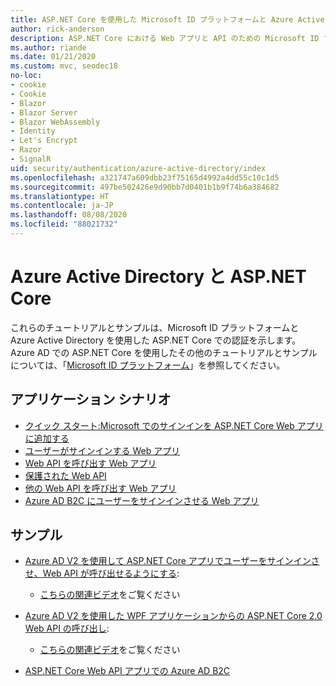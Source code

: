 ```yaml
---
title: ASP.NET Core を使用した Microsoft ID プラットフォームと Azure Active Directory
author: rick-anderson
description: ASP.NET Core における Web アプリと API のための Microsoft ID プラットフォームと Azure Active Directory での認証に関連するトピックを紹介します。
ms.author: riande
ms.date: 01/21/2020
ms.custom: mvc, seodec18
no-loc:
- cookie
- Cookie
- Blazor
- Blazor Server
- Blazor WebAssembly
- Identity
- Let's Encrypt
- Razor
- SignalR
uid: security/authentication/azure-active-directory/index
ms.openlocfilehash: a321747a609dbb23f75165d4992a4dd55c10c1d5
ms.sourcegitcommit: 497be502426e9d90bb7d0401b1b9f74b6a384682
ms.translationtype: HT
ms.contentlocale: ja-JP
ms.lasthandoff: 08/08/2020
ms.locfileid: "88021732"
---
```

# <a name="azure-active-directory-with-aspnet-core"></a>Azure Active Directory と ASP.NET Core

これらのチュートリアルとサンプルは、Microsoft ID プラットフォームと Azure Active Directory を使用した ASP.NET Core での認証を示します。 Azure AD での ASP.NET Core を使用したその他のチュートリアルとサンプルについては、「[Microsoft ID プラットフォーム](/azure/active-directory/develop/)」を参照してください。

## <a name="application-scenarios"></a>アプリケーション シナリオ

* [クイック スタート:Microsoft でのサインインを ASP.NET Core Web アプリに追加する](/azure/active-directory/develop/quickstart-v2-aspnet-core-webapp)
* [ユーザーがサインインする Web アプリ](/azure/active-directory/develop/scenario-web-app-sign-user-overview?tabs=aspnetcore)
* [Web API を呼び出す Web アプリ](/azure/active-directory/develop/scenario-web-app-call-api-overview)
* [保護された Web API](/azure/active-directory/develop/scenario-protected-web-api-overview)
* [他の Web API を呼び出す Web アプリ](/azure/active-directory/develop/scenario-web-api-call-api-overview)
* [Azure AD B2C にユーザーをサインインさせる Web アプリ](xref:security/authentication/azure-ad-b2c)

## <a name="samples"></a>サンプル

* [Azure AD V2 を使用して ASP.NET Core アプリでユーザーをサインインさせ、Web API が呼び出せるようにする](/samples/azure-samples/active-directory-aspnetcore-webapp-openidconnect-v2/enable-webapp-signin/): 
  * [こちらの関連ビデオ](https://channel9.msdn.com/Events/Build/2018/THR5001)をご覧ください

* [Azure AD V2 を使用した WPF アプリケーションからの ASP.NET Core 2.0 Web API の呼び出し](/samples/azure-samples/active-directory-dotnet-native-aspnetcore-v2/calling-an-aspnet-core-web-api-from-a-wpf-application-using-azure-ad-v2/): 
  * [こちらの関連ビデオ](https://channel9.msdn.com/Events/Build/2018/THR5000)をご覧ください

* [ASP.NET Core Web API アプリでの Azure AD B2C](https://azure.microsoft.com/resources/samples/active-directory-b2c-dotnetcore-webapi/)
